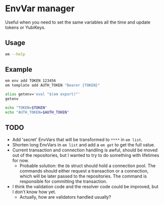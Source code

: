 # EnvVar manager

Useful when you need to set the same variables all the time and update tokens or
YubiKeys.

## Usage

```bash
em --help
```

## Example

```bash
em env add TOKEN 123456
em template add AUTH_TOKEN "Bearer {TOKEN}"

alias getenv='eval "$(em export)"'
getenv

echo "TOKEN=$TOKEN"
echo "AUTH_TOKEN=$AUTH_TOKEN"
```

## TODO

* Add 'secret' EnvVars that will be transformed to `****` in `em list`.
* Shorten long EnvVars in `em list` and add a `em get` to get the full value.
* Current transaction and connection handling is awful, should be moved out of the
  repositories, but I wanted to try to do something with lifetimes for now.
    * Probable solution: the `Db` struct should hold a connection pool. The commands
      should either request a transaction or a connection, which will be later passed
      to the repositories. The command is responsible for committing the transaction.
* I think the validation code and the resolver code could be improved, but I don't know
  how yet.
    * Actually, how are validators handled usually?
